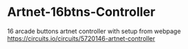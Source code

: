 # Artnet-16btns-Controller
16 arcade buttons artnet controller with setup from webpage
https://circuits.io/circuits/5720146-artnet-controller
